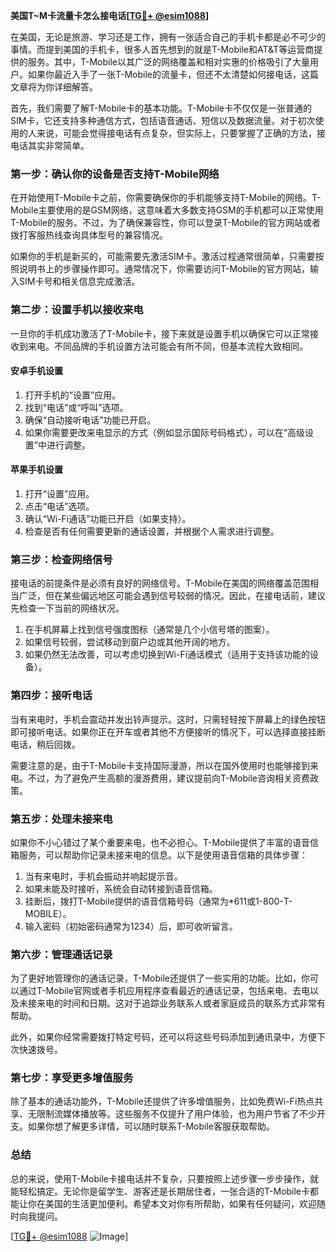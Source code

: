 **美国T~M卡流量卡怎么接电话[[TG💪+ @esim1088](https://t.me/s/esim1088)]**

在美国，无论是旅游、学习还是工作，拥有一张适合自己的手机卡都是必不可少的事情。而提到美国的手机卡，很多人首先想到的就是T-Mobile和AT&T等运营商提供的服务。其中，T-Mobile以其广泛的网络覆盖和相对实惠的价格吸引了大量用户。如果你最近入手了一张T-Mobile的流量卡，但还不太清楚如何接电话，这篇文章将为你详细解答。

首先，我们需要了解T-Mobile卡的基本功能。T-Mobile卡不仅仅是一张普通的SIM卡，它还支持多种通信方式，包括语音通话、短信以及数据流量。对于初次使用的人来说，可能会觉得接电话有点复杂，但实际上，只要掌握了正确的方法，接电话其实非常简单。

### **第一步：确认你的设备是否支持T-Mobile网络**

在开始使用T-Mobile卡之前，你需要确保你的手机能够支持T-Mobile的网络。T-Mobile主要使用的是GSM网络，这意味着大多数支持GSM的手机都可以正常使用T-Mobile的服务。不过，为了确保兼容性，你可以登录T-Mobile的官方网站或者拨打客服热线查询具体型号的兼容情况。

如果你的手机是新买的，可能需要先激活SIM卡。激活过程通常很简单，只需要按照说明书上的步骤操作即可。通常情况下，你需要访问T-Mobile的官方网站，输入SIM卡号和相关信息完成激活。

### **第二步：设置手机以接收来电**

一旦你的手机成功激活了T-Mobile卡，接下来就是设置手机以确保它可以正常接收到来电。不同品牌的手机设置方法可能会有所不同，但基本流程大致相同。

#### **安卓手机设置**
1. 打开手机的“设置”应用。
2. 找到“电话”或“呼叫”选项。
3. 确保“自动接听电话”功能已开启。
4. 如果你需要更改来电显示的方式（例如显示国际号码格式），可以在“高级设置”中进行调整。

#### **苹果手机设置**
1. 打开“设置”应用。
2. 点击“电话”选项。
3. 确认“Wi-Fi通话”功能已开启（如果支持）。
4. 检查是否有任何需要更新的通话设置，并根据个人需求进行调整。

### **第三步：检查网络信号**

接电话的前提条件是必须有良好的网络信号。T-Mobile在美国的网络覆盖范围相当广泛，但在某些偏远地区可能会遇到信号较弱的情况。因此，在接电话前，建议先检查一下当前的网络状况。

1. 在手机屏幕上找到信号强度图标（通常是几个小信号塔的图案）。
2. 如果信号较弱，尝试移动到窗户边或其他开阔的地方。
3. 如果仍然无法改善，可以考虑切换到Wi-Fi通话模式（适用于支持该功能的设备）。

### **第四步：接听电话**

当有来电时，手机会震动并发出铃声提示。这时，只需轻轻按下屏幕上的绿色按钮即可接听电话。如果你正在开车或者其他不方便接听的情况下，可以选择直接挂断电话，稍后回拨。

需要注意的是，由于T-Mobile卡支持国际漫游，所以在国外使用时也能够接到来电。不过，为了避免产生高额的漫游费用，建议提前向T-Mobile咨询相关资费政策。

### **第五步：处理未接来电**

如果你不小心错过了某个重要来电，也不必担心。T-Mobile提供了丰富的语音信箱服务，可以帮助你记录未接来电的信息。以下是使用语音信箱的具体步骤：

1. 当有来电时，手机会振动并响起提示音。
2. 如果未能及时接听，系统会自动转接到语音信箱。
3. 挂断后，拨打T-Mobile提供的语音信箱号码（通常为*611或1-800-T-MOBILE）。
4. 输入密码（初始密码通常为1234）后，即可收听留言。

### **第六步：管理通话记录**

为了更好地管理你的通话记录，T-Mobile还提供了一些实用的功能。比如，你可以通过T-Mobile官网或者手机应用程序查看最近的通话记录，包括来电、去电以及未接来电的时间和日期。这对于追踪业务联系人或者家庭成员的联系方式非常有帮助。

此外，如果你经常需要拨打特定号码，还可以将这些号码添加到通讯录中，方便下次快速拨号。

### **第七步：享受更多增值服务**

除了基本的通话功能外，T-Mobile还提供了许多增值服务，比如免费Wi-Fi热点共享、无限制流媒体播放等。这些服务不仅提升了用户体验，也为用户节省了不少开支。如果你想了解更多详情，可以随时联系T-Mobile客服获取帮助。

### **总结**

总的来说，使用T-Mobile卡接电话并不复杂，只要按照上述步骤一步步操作，就能轻松搞定。无论你是留学生、游客还是长期居住者，一张合适的T-Mobile卡都能让你在美国的生活更加便利。希望本文对你有所帮助，如果有任何疑问，欢迎随时向我提问。

[[TG💪+ @esim1088](https://t.me/s/esim1088) ![Image](https://i.postimg.cc/4NQfJmqS/Snipaste-2025-05-13-00-14-12.png)]